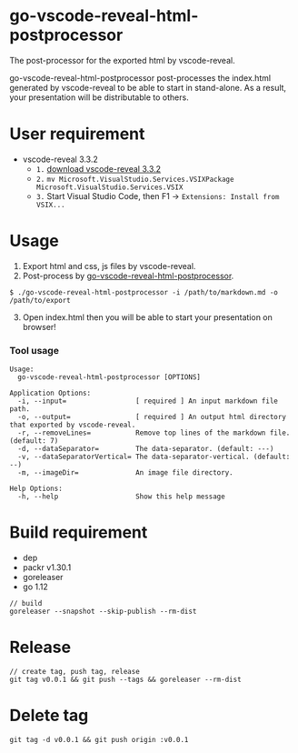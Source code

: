 # go-vscode-reveal-html-postprocessor

The post-processor for the exported html by vscode-reveal.

go-vscode-reveal-html-postprocessor post-processes the index.html generated by vscode-reveal to be able to start in stand-alone. 
As a result, your presentation will be distributable to others.

# User requirement

 - vscode-reveal 3.3.2
   - `1.` [download vscode-reveal 3.3.2](https://evilz.gallery.vsassets.io/_apis/public/gallery/publisher/evilz/extension/vscode-reveal/3.3.2/assetbyname/Microsoft.VisualStudio.Services.VSIXPackage)
   - `2.` `mv Microsoft.VisualStudio.Services.VSIXPackage Microsoft.VisualStudio.Services.VSIX`
   - `3.` Start Visual Studio Code, then F1 -> `Extensions: Install from VSIX...`

# Usage

1. Export html and css, js files by vscode-reveal.
2. Post-process by [go-vscode-reveal-html-postprocessor](https://github.com/xshoji/go-vscode-reveal-html-postprocessor/releases).

```
$ ./go-vscode-reveal-html-postprocessor -i /path/to/markdown.md -o /path/to/export
```

3. Open index.html then you will be able to start your presentation on browser!

### Tool usage

```
Usage:
  go-vscode-reveal-html-postprocessor [OPTIONS]

Application Options:
  -i, --input=                 [ required ] An input markdown file path.
  -o, --output=                [ required ] An output html directory that exported by vscode-reveal.
  -r, --removeLines=           Remove top lines of the markdown file. (default: 7)
  -d, --dataSeparator=         The data-separator. (default: ---)
  -v, --dataSeparatorVertical= The data-separator-vertical. (default: --)
  -m, --imageDir=              An image file directory.

Help Options:
  -h, --help                   Show this help message
```


# Build requirement

 - dep
 - packr v1.30.1
 - goreleaser
 - go 1.12

```
// build
goreleaser --snapshot --skip-publish --rm-dist
```

# Release

```
// create tag, push tag, release
git tag v0.0.1 && git push --tags && goreleaser --rm-dist
```

# Delete tag

```
git tag -d v0.0.1 && git push origin :v0.0.1
```